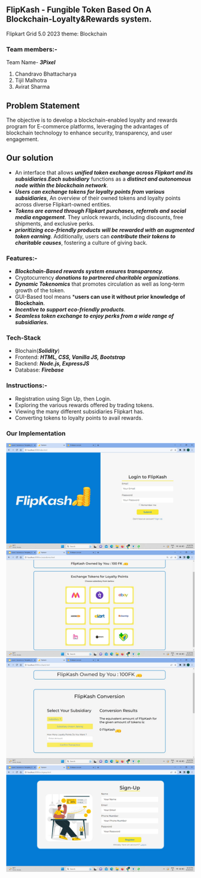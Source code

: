 ## FlipKash - Fungible Token Based On A Blockchain-Loyalty&Rewards system.
Flipkart Grid 5.0 2023 theme:  Blockchain

### Team members:-
Team Name- ***3Pixel***
1. Chandravo Bhattacharya
2. Tijil Malhotra
3. Avirat Sharma 

## Problem Statement
The objective is to develop a blockchain-enabled loyalty and rewards program for E-commerce
platforms, leveraging the advantages of blockchain technology to enhance security,
transparency, and user engagement.

## Our solution
- An interface that allows ***unified token exchange across Flipkart and its subsidiaries***.***Each subsidiary*** functions as a ***distinct and autonomous node within the blockchain network***. 
- ***Users can exchange tokens for loyalty points from various subsidiaries***, An overview of their owned tokens and loyalty points across diverse Flipkart-owned entities.
- ***Tokens are earned through Flipkart purchases, referrals and social media engagement***. They unlock rewards, including discounts, free shipments, and exclusive perks.
- ***prioritizing eco-friendly products will be rewarded with an augmented token earning***. Additionally, users can ***contribute their tokens to charitable causes***, fostering a culture of giving back.

### Features:-
- ***Blockchain-Based rewards system ensures transparency.***
- Cryptocurrency ***donations to partnered charitable organizations***.
- ***Dynamic Tokenomics*** that promotes circulation as well as long-term growth of the token.
- GUI-Based tool means ***users can use it without prior knowledge of Blockchain**.
- ***Incentive to support eco-friendly products***.
- ***Seamless token exchange to enjoy perks from a wide range of subsidiaries.***

### Tech-Stack
- Blochain(***Solidity***)
- Frontend: ***HTML, CSS, Vanilla JS, Bootstrap***
- Backend: ***Node.js, ExpressJS***
- Database: ***Firebase***
  
### Instructions:-
- Registration using Sign Up, then Login.
- Exploring the various rewards offered by trading tokens. 
- Viewing the many different subsidiaries Flipkart has.
- Converting tokens to loyalty points to avail rewards.


### Our Implementation
<img src="public/images/implementation/ss1.jpg"> 
<img src="public/images/implementation/ss2.jpg"> 
<img src="public/images/implementation/ss3.jpg"> 
<img src="public/images/implementation/ss4.jpg"> 
